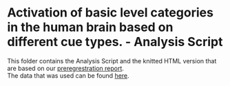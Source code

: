 # Activation of basic level categories in the human brain based on different cue types. - Analysis Script 

This folder contains the Analysis Script and the knitted HTML version that are based on our [preregrestration report](https://github.com/jmdudek/XP-Lab2020-What-makes-words-special-Group-35/blob/master/Writing/Preregistration/Preregistration_Group35.pdf).\
The data that was used can be found [here](https://github.com/jmdudek/XP-Lab2020-What-makes-words-special-Group-35/blob/master/Data/01_pilot/data_pilot.csv). 
